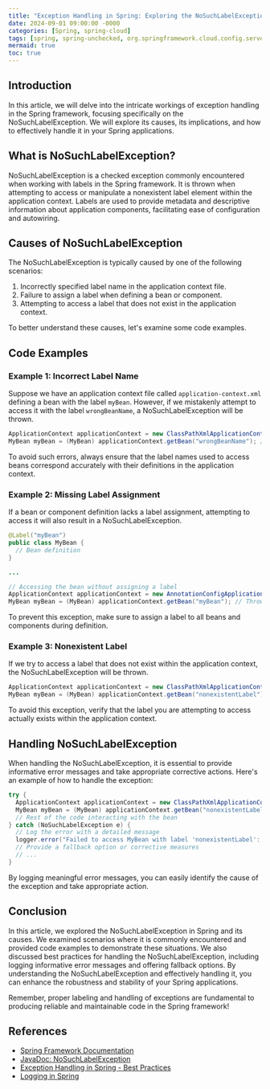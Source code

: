 ```yaml
---
title: "Exception Handling in Spring: Exploring the NoSuchLabelException"
date: 2024-09-01 09:00:00 -0000
categories: [Spring, spring-cloud]
tags: [spring, spring-unchecked, org.springframework.cloud.config.server.environment]
mermaid: true
toc: true
---
```



## Introduction

In this article, we will delve into the intricate workings of exception handling in the Spring framework, focusing specifically on the NoSuchLabelException. We will explore its causes, its implications, and how to effectively handle it in your Spring applications.

## What is NoSuchLabelException?

NoSuchLabelException is a checked exception commonly encountered when working with labels in the Spring framework. It is thrown when attempting to access or manipulate a nonexistent label element within the application context. Labels are used to provide metadata and descriptive information about application components, facilitating ease of configuration and autowiring.

## Causes of NoSuchLabelException

The NoSuchLabelException is typically caused by one of the following scenarios:

1. Incorrectly specified label name in the application context file.
2. Failure to assign a label when defining a bean or component.
3. Attempting to access a label that does not exist in the application context.

To better understand these causes, let's examine some code examples.

## Code Examples

### Example 1: Incorrect Label Name

Suppose we have an application context file called `application-context.xml` defining a bean with the label `myBean`. However, if we mistakenly attempt to access it with the label `wrongBeanName`, a NoSuchLabelException will be thrown. 

```java
ApplicationContext applicationContext = new ClassPathXmlApplicationContext("application-context.xml");
MyBean myBean = (MyBean) applicationContext.getBean("wrongBeanName"); // Throws NoSuchLabelException
```

To avoid such errors, always ensure that the label names used to access beans correspond accurately with their definitions in the application context.

### Example 2: Missing Label Assignment

If a bean or component definition lacks a label assignment, attempting to access it will also result in a NoSuchLabelException.

```java
@Label("myBean")
public class MyBean {
  // Bean definition
}

...

// Accessing the bean without assigning a label
ApplicationContext applicationContext = new AnnotationConfigApplicationContext(MyBean.class);
MyBean myBean = (MyBean) applicationContext.getBean("myBean"); // Throws NoSuchLabelException
```

To prevent this exception, make sure to assign a label to all beans and components during definition.

### Example 3: Nonexistent Label

If we try to access a label that does not exist within the application context, the NoSuchLabelException will be thrown.

```java
ApplicationContext applicationContext = new ClassPathXmlApplicationContext("application-context.xml");
MyBean myBean = (MyBean) applicationContext.getBean("nonexistentLabel"); // Throws NoSuchLabelException
```

To avoid this exception, verify that the label you are attempting to access actually exists within the application context.

## Handling NoSuchLabelException

When handling the NoSuchLabelException, it is essential to provide informative error messages and take appropriate corrective actions. Here's an example of how to handle the exception:

```java
try {
  ApplicationContext applicationContext = new ClassPathXmlApplicationContext("application-context.xml");
  MyBean myBean = (MyBean) applicationContext.getBean("nonexistentLabel");
  // Rest of the code interacting with the bean
} catch (NoSuchLabelException e) {
  // Log the error with a detailed message
  logger.error("Failed to access MyBean with label 'nonexistentLabel': {}", e.getMessage());
  // Provide a fallback option or corrective measures
  // ...
}
```

By logging meaningful error messages, you can easily identify the cause of the exception and take appropriate action.

## Conclusion

In this article, we explored the NoSuchLabelException in Spring and its causes. We examined scenarios where it is commonly encountered and provided code examples to demonstrate these situations. We also discussed best practices for handling the NoSuchLabelException, including logging informative error messages and offering fallback options. By understanding the NoSuchLabelException and effectively handling it, you can enhance the robustness and stability of your Spring applications.

Remember, proper labeling and handling of exceptions are fundamental to producing reliable and maintainable code in the Spring framework!

## References
- [Spring Framework Documentation](https://docs.spring.io/spring-framework/docs/current/reference/html/)
- [JavaDoc: NoSuchLabelException](https://docs.spring.io/spring-framework/docs/current/javadoc-api/org/springframework/beans/factory/NoSuchLabelException.html)
- [Exception Handling in Spring - Best Practices](https://www.baeldung.com/spring-exception-handling)
- [Logging in Spring](https://www.baeldung.com/spring-boot-logging)